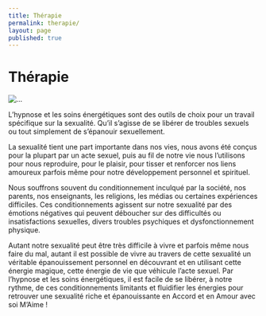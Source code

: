 ```yaml
---
title: Thérapie
permalink: therapie/
layout: page
published: true
---
```


# Thérapie

![...](../images/coupe-yoni-lingam.png)

L’hypnose et les soins énergétiques sont des outils de choix pour un travail spécifique sur la sexualité.  Qu’il s’agisse de se libérer de troubles sexuels ou tout simplement de s’épanouir sexuellement.

La sexualité tient une part importante dans nos vies, nous avons été conçus pour la plupart par un acte sexuel, puis au fil de notre vie nous l’utilisons pour nous reproduire, pour le plaisir, pour tisser et renforcer nos liens amoureux parfois même pour notre développement personnel et spirituel.

Nous souffrons souvent du conditionnement inculqué par la société, nos parents, nos enseignants, les religions, les médias ou certaines expériences difficiles. Ces conditionnements agissent sur notre sexualité par des émotions négatives qui peuvent déboucher sur des difficultés ou insatisfactions sexuelles, divers troubles psychiques et dysfonctionnement physique.

Autant notre sexualité peut être très difficile à vivre et parfois même nous faire du mal, autant il est possible de vivre au travers de cette sexualité un véritable épanouissement personnel en découvrant et en utilisant cette énergie magique, cette énergie de vie que véhicule l’acte sexuel. Par l’hypnose et les soins énergétiques, il est facile de se libérer, à notre rythme, de ces conditionnements limitants et fluidifier les énergies pour retrouver une sexualité riche et épanouissante en Accord et en Amour avec soi M’Aime !
